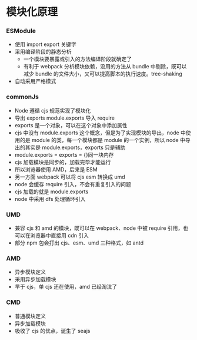 # 模块化原理

### ESModule

- 使用 import export 关键字
- 采用编译阶段的静态分析
  - 一个模块要暴露或引入的方法编译阶段就确定了
  - 有利于 webpack 分析模块依赖，没用的方法从 bundle 中剔除，既可以减少 bundle 的文件大小，又可以提高脚本的执行速度。tree-shaking
- 自动采用严格模式

### commonJs

- Node 遵循 cjs 规范实现了模块化
- 导出 exports module.exports 导入 require
- exports 是一个对象，可以在这个对象中添加属性
- cjs 中没有 module.exports 这个概念，但是为了实现模块的导出，node 中使用的是 module 的类，每一个模块都是 module 的一个实例，所以 node 中导出的其实是 module.exports，exports 只是辅助
- module.exports = exports = {}同一块内存
- cjs 加载模块是同步的，加载完毕才能运行
- 所以浏览器使用 AMD，后来是 ESM
- 另一方面 webpack 可以将 cjs esm 转换成 umd
- node 会缓存 require 引入，不会有重复引入的问题
- cjs 加载的就是 module.exports
- node 中采用 dfs 处理循环引入

### UMD

- 兼容 cjs 和 amd 的模块，既可以在 webpack、node 中被 require 引用，也可以在浏览器中直接用 cdn 引入
- 部分 npm 包会打出 cjs、esm、umd 三种格式，如 antd

### AMD

- 异步模块定义
- 采用异步加载模块
- 早于 cjs，单 cjs 还在使用，amd 已经淘汰了

### CMD

- 普通模块定义
- 异步加载模块
- 吸收了 cjs 的优点，诞生了 seajs
